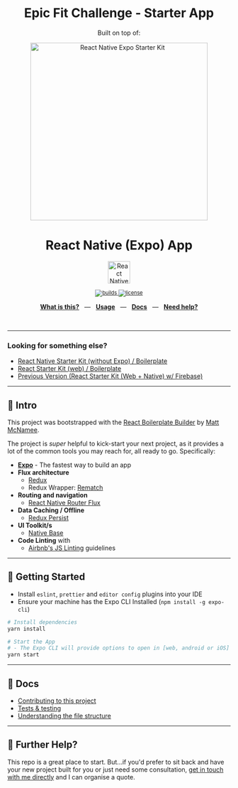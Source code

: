 <div align="center">
  <h1>Epic Fit Challenge - Starter App</h1>
  <p>Built on top of:</p>
  <img src="documentation/rnsk-logo.jpg" alt="React Native Expo Starter Kit" width="400" />
  <p></p>
  <h1>React Native (Expo) App</h1>
  <p></p>
  <a href="https://expo.io/@mcnamee/react-native-starter-kit"><img src="documentation/expo-demo.jpg" alt="React Native Expo Demo" height="50" /></a>
  <p></p>
  <sup>
    <a href="https://github.com/mcnamee/react-native-expo-starter-kit/actions">
      <img src="https://img.shields.io/endpoint.svg?url=https%3A%2F%2Factions-badge.atrox.dev%2Fmcnamee%2Freact-native-expo-starter-kit%2Fbadge%3Fref%3Dmaster&style=flat" alt="builds" />
    </a>
    <a href="/LICENSE">
      <img src="https://img.shields.io/github/license/mcnamee/react-native-expo-starter-kit?style=flat-square" alt="license" />
    </a>
  </sup>
  <br />
  <p align="center">
    <a href="#-intro"><b>What is this?</b></a>
    &nbsp;&nbsp;&mdash;&nbsp;&nbsp;
    <a href="#-getting-started"><b>Usage</b></a>
    &nbsp;&nbsp;&mdash;&nbsp;&nbsp;
    <a href="#-docs"><b>Docs</b></a>
    &nbsp;&nbsp;&mdash;&nbsp;&nbsp;
    <a href="#-further-help"><b>Need help?</b></a>
  </p>
  <br />
</div>

---

### Looking for something else?

- [React Native Starter Kit (without Expo) / Boilerplate](https://github.com/mcnamee/react-native-starter-kit)
- [React Starter Kit (web) / Boilerplate](https://github.com/mcnamee/react-starter-kit)
- [Previous Version (React Starter Kit (Web + Native) w/ Firebase)](https://github.com/mcnamee/react-native-starter-kit/tree/archive/v3)

---

## 👋 Intro

This project was bootstrapped with the [React Boilerplate Builder](https://github.com/mcnamee/react-native-boilerplate-builder) by [Matt McNamee](https://mcnam.ee).

The project is _super_ helpful to kick-start your next project, as it provides a lot of the common tools you may reach for, all ready to go. Specifically:

- __[Expo](https://expo.io/)__ - The fastest way to build an app
- __Flux architecture__
    - [Redux](https://redux.js.org/docs/introduction/)
    - Redux Wrapper: [Rematch](https://github.com/rematch/rematch)
- __Routing and navigation__
    - [React Native Router Flux](https://github.com/aksonov/react-native-router-flux)
- __Data Caching / Offline__
    - [Redux Persist](https://github.com/rt2zz/redux-persist)
- __UI Toolkit/s__
    - [Native Base](https://nativebase.io/)
- __Code Linting__ with
    - [Airbnb's JS Linting](https://github.com/airbnb/javascript) guidelines

---

## 🚀 Getting Started

 - Install `eslint`, `prettier` and `editor config` plugins into your IDE
 - Ensure your machine has the Expo CLI Installed (`npm install -g expo-cli`)

```bash
# Install dependencies
yarn install

# Start the App
# - The Expo CLI will provide options to open in [web, android or iOS]
yarn start
```

---

## 📖 Docs

- [Contributing to this project](documentation/contributing.md)
- [Tests & testing](documentation/testing.md)
- [Understanding the file structure](documentation/file-structure.md)

---

## 👊 Further Help?

This repo is a great place to start. But...if you'd prefer to sit back and have your new project built for you or just need some consultation, [get in touch with me directly](https://mcnam.ee) and I can organise a quote.
